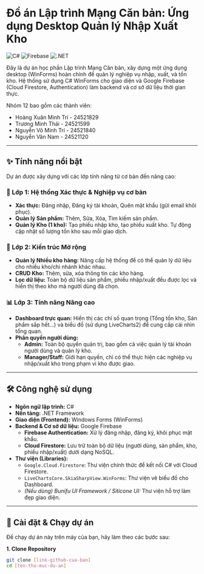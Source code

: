 # Đồ án Lập trình Mạng Căn bản: Ứng dụng Desktop Quản lý Nhập Xuất Kho

![C#](https://img.shields.io/badge/C%23-239120?style=for-the-badge&logo=c-sharp&logoColor=white)
![Firebase](https://img.shields.io/badge/Firebase-FFCA28?style=for-the-badge&logo=firebase&logoColor=black)
![.NET](https://img.shields.io/badge/.NET-512BD4?style=for-the-badge&logo=dotnet&logoColor=white)

Đây là dự án học phần Lập trình Mạng Căn bản, xây dựng một ứng dụng desktop (WinForms) hoàn chỉnh để quản lý nghiệp vụ nhập, xuất, và tồn kho. Hệ thống sử dụng C# WinForms cho giao diện và Google Firebase (Cloud Firestore, Authentication) làm backend và cơ sở dữ liệu thời gian thực.

Nhóm 12 bao gồm các thành viên:
  - Hoàng Xuân Minh Trí - 24521829
  - Trương Minh Thái - 24521599
  - Nguyễn Võ Minh Trí - 24521840
  - Nguyễn Văn Nam - 24521120

---

## ✨ Tính năng nổi bật

Dự án được xây dựng với các lớp tính năng từ cơ bản đến nâng cao:

### 🔑 Lớp 1: Hệ thống Xác thực & Nghiệp vụ cơ bản
* **Xác thực:** Đăng nhập, Đăng ký tài khoản, Quên mật khẩu (gửi email khôi phục).
* **Quản lý Sản phẩm:** Thêm, Sửa, Xóa, Tìm kiếm sản phẩm.
* **Quản lý Kho (1 kho):** Tạo phiếu nhập kho, tạo phiếu xuất kho. Tự động cập nhật số lượng tồn kho sau mỗi giao dịch.

### 🏢 Lớp 2: Kiến trúc Mở rộng
* **Quản lý Nhiều kho hàng:** Nâng cấp hệ thống để có thể quản lý dữ liệu cho nhiều kho/chi nhánh khác nhau.
* **CRUD Kho:** Thêm, sửa, xóa thông tin các kho hàng.
* **Lọc dữ liệu:** Toàn bộ dữ liệu sản phẩm, phiếu nhập/xuất đều được lọc và hiển thị theo kho mà người dùng đã chọn.

### 📊 Lớp 3: Tính năng Nâng cao
* **Dashboard trực quan:** Hiển thị các chỉ số quan trọng (Tổng tồn kho, Sản phẩm sắp hết...) và biểu đồ (sử dụng LiveCharts2) để cung cấp cái nhìn tổng quan.
* **Phân quyền người dùng:**
    * **Admin:** Toàn bộ quyền quản trị, bao gồm cả việc quản lý tài khoản người dùng và quản lý kho.
    * **Manager/Staff:** Giới hạn quyền, chỉ có thể thực hiện các nghiệp vụ nhập/xuất kho trong phạm vi kho được giao.

---

## 🛠️ Công nghệ sử dụng

* **Ngôn ngữ lập trình:** C#
* **Nền tảng:** .NET Framework
* **Giao diện (Frontend):** Windows Forms (WinForms)
* **Backend & Cơ sở dữ liệu:** Google Firebase
    * **Firebase Authentication:** Xử lý đăng nhập, đăng ký, khôi phục mật khẩu.
    * **Cloud Firestore:** Lưu trữ toàn bộ dữ liệu (người dùng, sản phẩm, kho, phiếu nhập/xuất) dưới dạng NoSQL.
* **Thư viện (Libraries):**
    * `Google.Cloud.Firestore`: Thư viện chính thức để kết nối C# với Cloud Firestore.
    * `LiveChartsCore.SkiaSharpView.WinForms`: Thư viện vẽ biểu đồ cho Dashboard.
    * *(Nếu dùng) Bunifu UI Framework / Siticone UI:* Thư viện hỗ trợ làm đẹp giao diện.

---

## 🚀 Cài đặt & Chạy dự án

Để chạy dự án này trên máy của bạn, hãy làm theo các bước sau:

**1. Clone Repository**
```bash
git clone [link-github-cua-ban]
cd [ten-thu-muc-du-an]